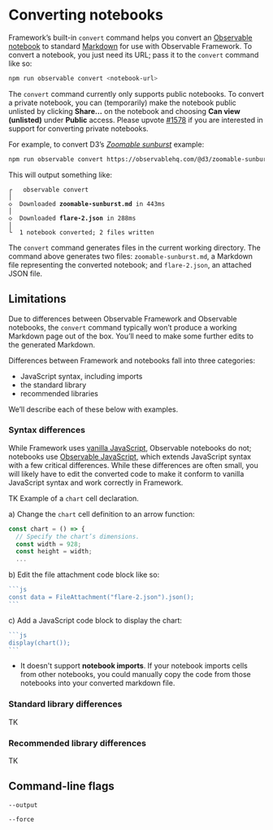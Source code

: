 # Converting notebooks

Framework’s built-in `convert` command helps you convert an [Observable notebook](https://observablehq.com/documentation/notebooks/) to standard [Markdown](./markdown) for use with Observable Framework. To convert a notebook, you just need its URL; pass it to the `convert` command like so:

```sh echo
npm run observable convert <notebook-url>
```

<div class="note">

The `convert` command currently only supports public notebooks. To convert a private notebook, you can (temporarily) make the notebook public unlisted by clicking **Share…** on the notebook and choosing **Can view (unlisted)** under **Public** access. Please upvote [#1578](https://github.com/observablehq/framework/issues/1578) if you are interested in support for converting private notebooks.

</div>

For example, to convert D3’s [_Zoomable sunburst_](https://observablehq.com/@d3/zoomable-sunburst) example:

```sh echo
npm run observable convert https://observablehq.com/@d3/zoomable-sunburst
```

This will output something like:

<style type="text/css">

.focus {
  color: var(--theme-foreground-focus);
}

.invert {
  background-color: var(--theme-foreground-alt);
  color: var(--theme-background);
}

</style>

<pre><code><span class="muted">┌</span>  <span class="invert"> observable convert </span>
<span class="muted">│</span>
<span class="green">◇</span>  Downloaded <b>zoomable-sunburst.md</b> <span class="muted">in 443ms</span>
<span class="muted">│</span>
<span class="green">◇</span>  Downloaded <b>flare-2.json</b> <span class="muted">in 288ms</span>
<span class="muted">│</span>
<span class="muted">└</span>  1 notebook converted; 2 files written</code></pre>

The `convert` command generates files in the current working directory. The command above generates two files: <code>zoomable-sunburst.md</code>, a Markdown file representing the converted notebook; and <code>flare-2.json</code>, an attached JSON file.

## Limitations

Due to differences between Observable Framework and Observable notebooks, the `convert` command typically won’t produce a working Markdown page out of the box. You’ll need to make some further edits to the generated Markdown.

Differences between Framework and notebooks fall into three categories:

- JavaScript syntax, including imports
- the standard library
- recommended libraries

We’ll describe each of these below with examples.

### Syntax differences

While Framework uses [vanilla JavaScript](./javascript), Observable notebooks do not; notebooks use [Observable JavaScript](https://observablehq.com/documentation/cells/observable-javascript), which extends JavaScript syntax with a few critical differences. While these differences are often small, you will likely have to edit the converted code to make it conform to vanilla JavaScript syntax and work correctly in Framework.

TK Example of a `chart` cell declaration.

a) Change the `chart` cell definition to an arrow function:

```js run=false
const chart = () => {
  // Specify the chart’s dimensions.
  const width = 928;
  const height = width;
  ...
```

b) Edit the file attachment code block like so:

````js run=false
```js
const data = FileAttachment("flare-2.json").json();
```
````

c) Add a JavaScript code block to display the chart:

````js run=false
```js
display(chart());
```
````

- It doesn't support **notebook imports**. If your notebook imports cells from other notebooks, you could manually copy the code from those notebooks into your converted markdown file.

### Standard library differences

TK

### Recommended library differences

TK

## Command-line flags

```
--output
```

```
--force
```

